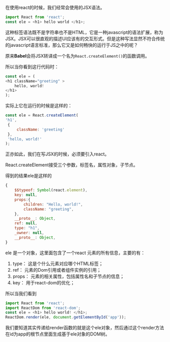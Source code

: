 在使用react的时候，我们经常会使用的JSX语法。

```javascript
import React from 'react';
const ele = <h1> hello world </h1>;
```

这种标签语法既不是字符串也不是HTML，它是一种javascript的语法扩展，称为JSX。JSX可以很直观的描述UI应该有的交互形式。但是这种写法显然不符合传统的javascript语言标准，那么它又是如何畅快的运行于JS之中的呢？

原来**Babel**会将JSX转译成一个名为`React.createElement()`的函数调用。

所以当你看到这行代码时：

```javascript
const ele = (
<h1 className="greeting" > 
    hello, world!
</h1>
);

```

实际上它在运行的时候是这样的：

```javascript
const ele = React.createElement(
'h1',
 {
     className: 'greeting'
 },
 'hello, world!'   
);
```

正亦如此，我们在写JSX的时候，必须要引入react。

React.createElement接受三个参数，标签名，属性对象，子节点。

得到的结果ele是这样的

```javascript
{
    $$typeof: Symbol(react.element),
    key: null,
    props:{
        children: "Hello, world!",
        className: "greeting",
    },
    __proto__: Object,
    ref: null,
    type: "h1",
    _owner: null,
    __proto__: Object,
}
```

ele 是一个对象，这里面包含了一个react 元素的所有信息，主要的有：

1. type： 这是个什么元素对应哪个HTML标签；
2. ref： 元素的Dom引用或者组件实例的引用；
3. props： 元素的相关属性，包括属性名和子节点的信息；
4. key： 用于react-dom的优化；

所以当我们看到

```javascript
import React from 'react';
import ReactDom from 'react-dom';
const ele = <h1> hello world! </h1>;
ReactDom.render(ele, document.getElementById('app'));
```

我们要知道其实传递给render函数的就是这个ele对象，然后通过这个render方法在id为app的根节点里面生成基于ele对象的DOM树。

